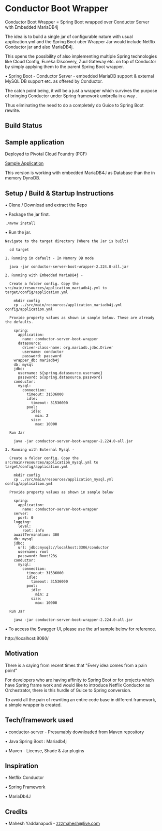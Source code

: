 
# Conductor Boot Wrapper

Conductor Boot Wrapper = Spring Boot wrapped over Conductor Server with Embedded MariaDB4j


The idea is to build a single jar of configurable nature with usual application.yml and the Spring Boot uber Wrapper Jar would include Netflix Conductor jar and also MariaDB4j.

This opens the possibility of also implementing multiple Spring technologies like Cloud Config, Eureka Discovery, Zuul Gateway etc. on top of Conductor by simply applying them to the parent Spring Boot wrapper.

 • Spring Boot - Conductor Server - embedded MariaDB support & external MySQL DB support etc. as offered by Conductor.

The catch point being, it will be a just a wrapper which survives the purpose of bringing Conductor under Spring framework umbrella in a way .

Thus eliminating the need to do a completely do Guice to Spring Boot rewrite.

## Build Status



## Sample application

Deployed to Pivotal Cloud Foundry (PCF) 

[Sample Application](https://conductor-server-boot-wrapper.cfapps.io/)

This version is working with embedded MariaDB4J as Database than the in memory DynoDB.

## Setup / Build & Startup Instructions

 • Clone / Download and extract the Repo

 • Package the jar first.

    ./mvnw install

 • Run the jar.
 
    Navigate to the target directory (Where the Jar is built)

      cd target

    1. Running in default - In Memory DB mode
    
      java -jar conductor-server-boot-wrapper-2.224.0-all.jar
      
    2. Running with Embedded MariaDB4j - 
    
      Create a folder config. Copy the src/main/resources/application_mariadb4j.yml to target/config/application.yml
        
        mkdir config
        cp ../src/main/resources/application_mariadb4j.yml config/application.yml
        
      Provide property values as shown in sample below. These are already the defaults.
      
        spring:
          application:
            name: conductor-server-boot-wrapper
          datasource:
            driver-class-name: org.mariadb.jdbc.Driver
            username: conductor
            password: password
        wrapper_db: mariadb4j
        db: mysql
        jdbc:
          username: ${spring.datasource.username}
          password: ${spring.datasource.password}  
        conductor:
          mysql:
            connection:
              timeout: 31536000
              idle:
                timeout: 31536000 
              pool:
                idle:
                  min: 2
                size:
                  max: 10000
        
      Run Jar
        
        java -jar conductor-server-boot-wrapper-2.224.0-all.jar
      
    3. Running with External Mysql - 
    
      Create a folder config. Copy the src/main/resources/application_mysql.yml to target/config/application.yml
        
        mkdir config
        cp ../src/main/resources/application_mysql.yml config/application.yml
        
      Provide property values as shown in sample below
      
        spring:
          application:
            name: conductor-server-boot-wrapper
        server:
          port: 0
        logging:
          level:
            root: info
        awaitTermination: 300
        db: mysql
        jdbc:
          url: jdbc:mysql://localhost:3306/conductor
          username: root
          password: Root!23$  
        conductor:
          mysql:
            connection:
              timeout: 31536000
              idle:
                timeout: 31536000 
              pool:
                idle:
                  min: 2
                size:
                  max: 10000
        
      Run Jar
        
        java -jar conductor-server-boot-wrapper-2.224.0-all.jar
        

 • To access the Swagger UI, please use the url sample below for reference.

http://localhost:8080/


## Motivation

There is a saying from recent times that "Every idea comes from a pain point"

For developers who are having affinity to Spring Boot or for projects which have Spring frame work and would like to introduce Netflix Conductor as Orchestrator, there is this hurdle of Guice to Spring conversion.

To avoid all the pain of rewriting an entire code base in different framework, a simple wrapper is created.

## Tech/framework used

 • conductor-server - Presumably downloaded from Maven repository

 • Java Spring Boot : Mariadb4j

 • Maven - License, Shade & Jar plugins


## Inspiration

 • Netflix Conductor
 
 • Spring Framework

 • MariaDb4J


## Credits

 • Mahesh Yaddanapudi - zzzmahesh@live.com
